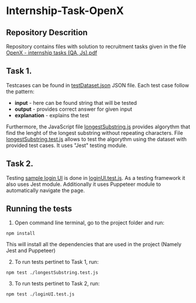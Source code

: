 # Internship-Task-OpenX

## Repository Descrition

Repository contains files with solution to recruitment tasks given in the file [OpenX - internship tasks (QA, Js).pdf](Internship-Task-OpenX/OpenX%20-%20internship%20tasks%20(QA,%20Js).pdf)

## Task 1.
Testcases can be found in [testDataset.json](Internship-Task-OpenX/testDataset.json) JSON file. Each test case follow the pattern:
+ **input** - here can be found string that will be tested
+ **output** - provides correct answer for given input
+ **explanation** - explains the test

Furthermore, the JavaScript file [longestSubstring.js](Internship-Task-OpenX/longestSubstring.js) provides algorythm that find the lenght of the longest substring without repeating characters. File [longestSubstring.test.js](Internship-Task-OpenX/longestSubstring.test.js) allows to test the algorythm using the dataset with provided test cases. It uses "Jest" testing module.

## Task 2.
Testing [sample login UI](http://uitestingplayground.com/sampleapp) is done in [loginUI.test.js](Internship-Task-OpenX/loginUI.test.js). As a testing framework it also uses Jest module. Additionally it uses Puppeteer module to automatically navigate the page.

## Running the tests
1. Open command line terminal, go to the project folder and run: 
```
npm install
```
This will install all the dependencies that are used in the project (Namely Jest and Puppeteer)

2. To run tests pertinet to Task 1, run:
```
npm test ./longestSubstring.test.js
```
3. To run tests pertinet to Task 2, run:
```
npm test ./loginUI.test.js
```

